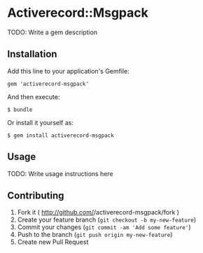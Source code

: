 # Activerecord::Msgpack

TODO: Write a gem description

## Installation

Add this line to your application's Gemfile:

    gem 'activerecord-msgpack'

And then execute:

    $ bundle

Or install it yourself as:

    $ gem install activerecord-msgpack

## Usage

TODO: Write usage instructions here

## Contributing

1. Fork it ( http://github.com/<my-github-username>/activerecord-msgpack/fork )
2. Create your feature branch (`git checkout -b my-new-feature`)
3. Commit your changes (`git commit -am 'Add some feature'`)
4. Push to the branch (`git push origin my-new-feature`)
5. Create new Pull Request
